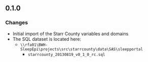 ## 0.1.0

### Changes
- Initial import of the Starr County variables and domains
- The SQL dataset is located here:
  - `\\rfa01\BWH-SleepEpi\projects\src\starrcounty\data\SAS\sleepportal`
    - `starrcounty_20130819_v0_1_0_rc.sql`
